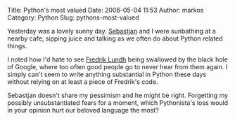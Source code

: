 Title: Python's most valued
Date: 2006-05-04 11:53
Author: markos
Category: Python
Slug: pythons-most-valued

Yesterday was a lovely sunny day.
[Sebastjan](http://www.trepca.si/blog/) and I were sunbathing at a
nearby cafe, sipping juice and talking as we often do about Python
related things.

I noted how I'd hate to see [Fredrik Lundh](http://www.effbot.org/)
being swallowed by the black hole of Google, where too often good people
go to never hear from them again. I simply can't seem to write anything
substantial in Python these days without relying on at least a piece of
Fredrik's code.

Sebastjan doesn't share my pessimism and he might be right. Forgetting
my possibly unsubstantiated fears for a moment, which Pythonista's loss
would in your opinion hurt our beloved language the most?

